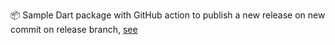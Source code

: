 📦 Sample Dart package with GitHub action to publish a new release on new commit on release branch, [see](https://github.com/lakscastro/sample-dart-package)

